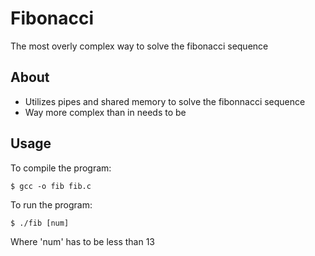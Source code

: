 # Fibonacci
The most overly complex way to solve the fibonacci sequence

About
--------
- Utilizes pipes and shared memory to solve the fibonnacci sequence
- Way more complex than in needs to be

Usage
----------
To compile the program:

    $ gcc -o fib fib.c
To run the program:

    $ ./fib [num]
Where 'num' has to be less than 13